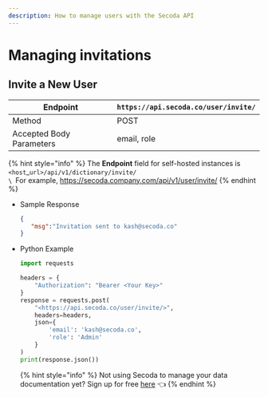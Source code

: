 ```yaml
---
description: How to manage users with the Secoda API
---
```


# Managing invitations

## Invite a New User

| Endpoint                 | `https://api.secoda.co/user/invite/` |
| ------------------------ | ------------------------------------ |
| Method                   | POST                                 |
| Accepted Body Parameters | email, role                          |

{% hint style="info" %}
The **Endpoint** field for self-hosted instances is `<host`\_`url>/api/v1/dictionary/invite/`\
``\
``For example, https://secoda.company.com/api/v1/user/invite/
{% endhint %}

*   Sample Response

    ```json
    {
       "msg":"Invitation sent to kash@secoda.co"
    }
    ```
*   Python Example

    ```python
    import requests

    headers = {
        "Authorization": "Bearer <Your Key>"
    }
    response = requests.post(
    	"<https://api.secoda.co/user/invite/>",
    	headers=headers,
    	json={
    		'email': 'kash@secoda.co',
    		'role': 'Admin'
    	}
    )
    print(response.json())
    ```



    {% hint style="info" %}
    Not using Secoda to manage your data documentation yet? Sign up for free [here](https://app.secoda.co) 👈
    {% endhint %}
